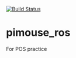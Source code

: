 [![Build Status](https://travis-ci.org/b314028/pimouse_ros.svg?branch=master)](https://travis-ci.org/b314028/pimouse_ros)

# pimouse_ros
For POS practice
